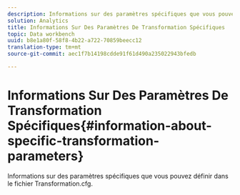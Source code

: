 ```yaml
---
description: Informations sur des paramètres spécifiques que vous pouvez définir dans le fichier Transformation.cfg.
solution: Analytics
title: Informations Sur Des Paramètres De Transformation Spécifiques
topic: Data workbench
uuid: b8e1a80f-58f8-4b22-a722-70859beecc12
translation-type: tm+mt
source-git-commit: aec1f7b14198cdde91f61d490a235022943bfedb

---
```



# Informations Sur Des Paramètres De Transformation Spécifiques{#information-about-specific-transformation-parameters}

Informations sur des paramètres spécifiques que vous pouvez définir dans le fichier Transformation.cfg.

